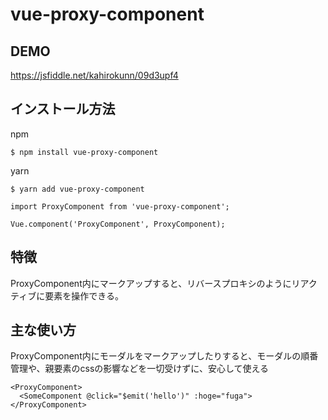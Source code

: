 # vue-proxy-component
## DEMO
https://jsfiddle.net/kahirokunn/09d3upf4

## インストール方法
npm

```
$ npm install vue-proxy-component
```

yarn

```
$ yarn add vue-proxy-component
```

```
import ProxyComponent from 'vue-proxy-component';

Vue.component('ProxyComponent', ProxyComponent);
```

## 特徴
ProxyComponent内にマークアップすると、リバースプロキシのようにリアクティブに要素を操作できる。

## 主な使い方
ProxyComponent内にモーダルをマークアップしたりすると、モーダルの順番管理や、親要素のcssの影響などを一切受けずに、安心して使える

```
<ProxyComponent>
  <SomeComponent @click="$emit('hello')" :hoge="fuga">
</ProxyComponent>
```
